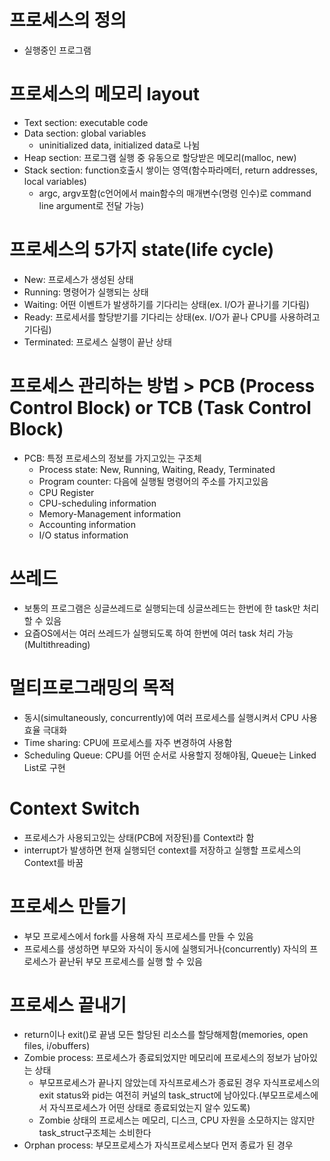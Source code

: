 # 프로세스의 정의
* 실행중인 프로그램

# 프로세스의 메모리 layout
* Text section: executable code
* Data section: global variables
    * uninitialized data, initialized data로 나뉨
* Heap section: 프로그램 실행 중 유동으로 할당받은 메모리(malloc, new)
* Stack section: function호출시 쌓이는 영역(함수파라메터, return addresses, local variables)
    * argc, argv포함(c언어에서 main함수의 매개변수(명령 인수)로 command line argument로 전달 가능)

# 프로세스의 5가지 state(life cycle)
* New: 프로세스가 생성된 상태
* Running: 명령어가 실행되는 상태
* Waiting: 어떤 이벤트가 발생하기를 기다리는 상태(ex. I/O가 끝나기를 기다림)
* Ready: 프로세서를 할당받기를 기다리는 상태(ex. I/O가 끝나 CPU를 사용하려고 기다림)
* Terminated: 프로세스 실행이 끝난 상태

# 프로세스 관리하는 방법 > PCB (Process Control Block) or TCB (Task Control Block)
* PCB: 특정 프로세스의 정보를 가지고있는 구조체
    * Process state: New, Running, Waiting, Ready, Terminated
    * Program counter: 다음에 실행될 명령어의 주소를 가지고있음
    * CPU Register
    * CPU-scheduling information
    * Memory-Management information
    * Accounting information
    * I/O status information

# 쓰레드
* 보통의 프로그램은 싱글쓰레드로 실행되는데 싱글쓰레드는 한번에 한 task만 처리할 수 있음
* 요즘OS에서는 여러 쓰레드가 실행되도록 하여 한번에 여러 task 처리 가능(Multithreading)

# 멀티프로그래밍의 목적
* 동시(simultaneously, concurrently)에 여러 프로세스를 실행시켜서 CPU 사용효율 극대화
* Time sharing: CPU에 프로세스를 자주 변경하여 사용함
* Scheduling Queue: CPU를 어떤 순서로 사용할지 정해야됨, Queue는 Linked List로 구현

# Context Switch
* 프로세스가 사용되고있는 상태(PCB에 저장된)를 Context라 함
* interrupt가 발생하면 현재 실행되던 context를 저장하고 실행할 프로세스의 Context를 바꿈

# 프로세스 만들기
* 부모 프로세스에서 fork를 사용해 자식 프로세스를 만들 수 있음
* 프로세스를 생성하면 부모와 자식이 동시에 실행되거나(concurrently) 자식의 프로세스가 끝난뒤 부모 프로세스를 실행 할 수 있음
# 프로세스 끝내기
* return이나 exit()로 끝냄 모든 할당된 리소스를 할당해제함(memories, open files, i/obuffers)
* Zombie process: 프로세스가 종료되었지만 메모리에 프로세스의 정보가 남아있는 상태
    * 부모프로세스가 끝나지 않았는데 자식프로세스가 종료된 경우 자식프로세스의 exit status와 pid는 여전히 커널의 task_struct에 남아있다.(부모프로세스에서 자식프로세스가 어떤 상태로 종료되었는지 알수 있도록)
    * Zombie 상태의 프로세스는 메모리, 디스크, CPU 자원을 소모하지는 않지만 task_struct구조체는 소비한다
* Orphan process: 부모프로세스가 자식프로세스보다 먼저 종료가 된 경우